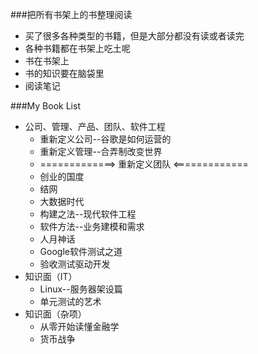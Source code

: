 ###把所有书架上的书整理阅读
* 买了很多各种类型的书籍，但是大部分都没有读或者读完
* 各种书籍都在书架上吃土呢
* 书在书架上
* 书的知识要在脑袋里
* 阅读笔记

###My Book List
* 公司、管理、产品、团队、软件工程
    * 重新定义公司--谷歌是如何运营的
    * 重新定义管理--合弄制改变世界
    * =============> 重新定义团队 <=============
    * 创业的国度
    * 结网
    * 大数据时代
    * 构建之法--现代软件工程
    * 软件方法--业务建模和需求
    * 人月神话
    * Google软件测试之道
    * 验收测试驱动开发
* 知识面（IT）
    * Linux--服务器架设篇
    * 单元测试的艺术
* 知识面（杂项）
    * 从零开始读懂金融学
    * 货币战争
